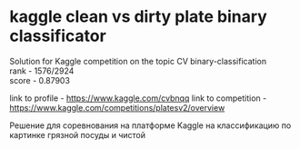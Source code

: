 # kaggle clean vs dirty plate binary classificator
Solution for Kaggle competition on the topic CV binary-classification \
rank - 1576/2924 \
score - 0.87903

link to profile - https://www.kaggle.com/cvbnqq
link to competition - https://www.kaggle.com/competitions/platesv2/overview

Решение для соревнования на платформе Kaggle на классификацию по картинке грязной посуды и чистой

